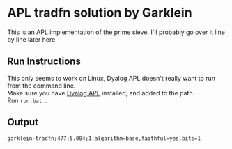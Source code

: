 # APL tradfn solution by Garklein
This is an APL implementation of the prime sieve.
I'll probably go over it line by line later here

## Run Instructions
This only seems to work on Linux, Dyalog APL doesn't really want to run from the command line.  
Make sure you have [Dyalog APL](https://www.dyalog.com/download-zone.htm?p=download) installed, and added to the path.  
Run `run.bat `.

## Output
`garklein-tradfn;477;5.004;1;algorithm=base,faithful=yes,bits=1`
